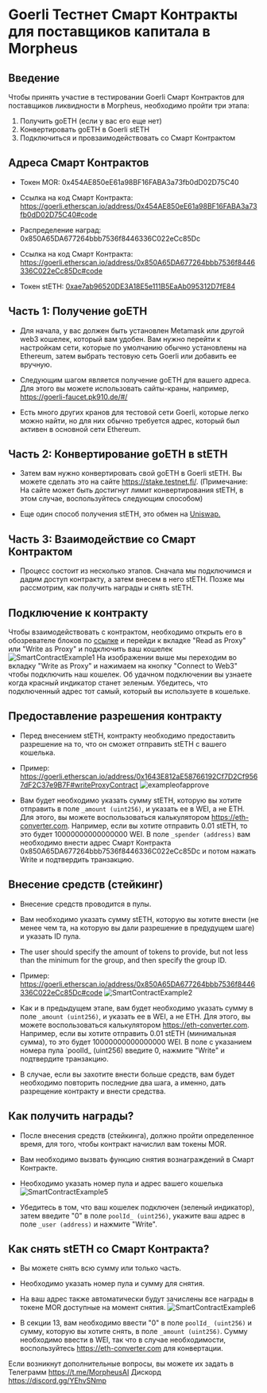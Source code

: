 # Goerli Тестнет Смарт Контракты для поставщиков капитала в Morpheus

## Введение

Чтобы принять участие в тестировании Goerli Смарт Контрактов для поставщиков ликвидности в Morpheus, необходимо пройти три этапа:
1) Получить goETH (если у вас его еще нет)
2) Конвертировать goETH в Goerli stETH 
3) Подключиться и провзаимодействовать со Смарт Контрактом 

## Адреса Смарт Контрактов
- Токен MOR: 0x454AE850eE61a98BF16FABA3a73fb0dD02D75C40 
- Ссылка на код Смарт Контракта: https://goerli.etherscan.io/address/0x454AE850eE61a98BF16FABA3a73fb0dD02D75C40#code

- Распределение наград: 0x850A65DA677264bbb7536f8446336C022eCc85Dc
- Ссылка на код Смарт Контракта: https://goerli.etherscan.io/address/0x850A65DA677264bbb7536f8446336C022eCc85Dc#code

- Токен stETH: [0xae7ab96520DE3A18E5e111B5EaAb095312D7fE84](https://goerli.etherscan.io/address/0x1643e812ae58766192cf7d2cf9567df2c37e9b7f) 

## Часть 1: Получение goETH
- Для начала, у вас должен быть установлен Metamask или другой web3 кошелек, который вам удобен. Вам нужно перейти к настройкам сети, которые по умолчанию обычно установлены на Ethereum, затем выбрать тестовую сеть Goerli или добавить ее вручную. 

- Следующим шагом является получение goETH для вашего адреса. Для этого вы можете использовать сайты-краны, например, https://goerli-faucet.pk910.de/#/

- Есть много других кранов для тестовой сети Goerli, которые легко можно найти, но для них обычно требуется адрес, который был активен в основной сети Ethereum.

## Часть 2: Конвертирование goETH в stETH 

-  Затем вам нужно конвертировать свой goETH в Goerli stETH. Вы можете сделать это на сайте https://stake.testnet.fi/. (Примечание: На сайте может быть достигнут лимит конвертирования stETH, в этом случае, воспользуйтесь следующим способом) 

- Еще один способ получения stETH, это обмен на [Uniswap.](https://app.uniswap.org/swap?outputCurrency=0x1643E812aE58766192Cf7D2Cf9567dF2C37e9B7F&chain=goerli) 

## Часть 3: Взаимодействие со Смарт Контрактом 

- Процесс состоит из несколько этапов. Сначала мы подключимся и дадим доступ контракту, а затем внесем в него stETH. Позже мы рассмотрим, как получить награды и снять stETH.  

## Подключение к контракту
Чтобы взаимодействовать с контрактом, необходимо открыть его в обозревателе блоков по [ссылке](https://goerli.etherscan.io/address/0x850A65DA677264bbb7536f8446336C022eCc85Dc#code) и перейди к вкладке "Read as Proxy" или "Write as Proxy" и подключить ваш кошелек ![SmartContractExample1](https://github.com/MorpheusAIs/Morpheus/assets/1563345/739127b8-0a44-4112-94d9-2670442b9c09)
На изображении выше мы переходим во вкладку "Write as Proxy" и нажимаем на кнопку "Connect to Web3" чтобы подключить наш кошелек. Об удачном подключении вы узнаете когда красный индикатор станет зеленым. Убедитесь, что подключенный адрес тот самый, который вы используете в кошельке. 

## Предоставление разрешения контракту
- Перед внесением stETH, контракту необходимо предоставить разрешение на то, что он сможет отправить stETH с вашего кошелька. 
- Пример: https://goerli.etherscan.io/address/0x1643E812aE58766192Cf7D2Cf9567dF2C37e9B7F#writeProxyContract
![exampleofapprove](https://github.com/MorpheusAIs/Morpheus/assets/1563345/d51a84da-9f38-42a7-9fb4-2f9dd2edfcff)

- Вам будет необходимо указать сумму stETH, которую вы хотите отправить в поле `_amount (uint256)`, и указать ее в WEI, а не ETH. Для этого, вы можете воспользоваться калькулятором https://eth-converter.com. Например, если вы хотите отправить 0.01 stETH, то это будет 10000000000000000 WEI. В поле `_spender (address)` вам необходимо внести адрес Смарт Контракта 0x850A65DA677264bbb7536f8446336C022eCc85Dc и потом нажать Write и подтвердить транзакцию.

## Внесение средств (стейкинг)
- Внесение средств проводится в пулы. 
- Вам необходимо указать сумму stETH, которую вы хотите внести (не менее чем та, на которую вы дали разрешение в предудущем шаге) и указать ID пула.
- The user should specify the amount of tokens to provide, but not less than the minimum for the group, and then specify the group ID.
- Пример: https://goerli.etherscan.io/address/0x850A65DA677264bbb7536f8446336C022eCc85Dc#code
![SmartContractExample2](https://github.com/jabo38/morpheus-images/assets/10395907/b47c571b-e858-4c19-b73a-8ca8ef4acf8d) 

- Как и в предыдущем этапе, вам будет необходимо указать сумму в поле `_amount (uint256)`, и указать ее в WEI, а не ETH. Для этого, вы можете воспользоваться калькулятором https://eth-converter.com. Например, если вы хотите отправить 0.01 stETH (минимальная сумма), то это будет 10000000000000000 WEI. В поле с указанием номера пула `poolId_ (uint256) введите 0, нажмите "Write" и подтвердите транзакцию.
 
- В случае, если вы захотите внести больше средств, вам будет необходимо повторить последние два шага, а именно, дать разрещение контракту и внести средства.

## Как получить награды?
- После внесения средств (стейкинга), должно пройти определенное время, для того, чтобы контракт начислил вам токены MOR.
- Вам необходимо вызвать функцию снятия вознаграждений в Смарт Контракте.
- Необходимо указать номер пула и адрес вашего кошелька
![SmartContractExample5](https://github.com/jabo38/morpheus-images/assets/10395907/eeb443a5-d28a-460e-9fd0-477dcc663789)

- Убедитесь в том, что ваш кошелек подключен (зеленый индикатор), затем введите "0" в поле `poolId_ (uint256)`, укажите ваш адрес в поле `_user (address)` и нажмите "Write".

## Как снять stETH со Смарт Контракта?
- Вы можете снять всю сумму или только часть.
- Необходимо указать номер пула и сумму для снятия.
- На ваш адрес также автоматически будут зачислены все награды в токене MOR доступные на момент снятия.
![SmartContractExample6](https://github.com/jabo38/morpheus-images/assets/10395907/579b7d74-8526-45de-a531-2df4c965c12a)

- В секции 13, вам необходимо ввести "0" в поле `poolId_ (uint256)` и сумму, которую вы хотите снять, в поле `_amount (uint256)`. Сумму необходимо ввести в WEI, так что в случае необходимости, воспользуйтесь https://eth-converter.com для конвертации.

Если возникнут дополнительные вопросы, вы можете их задать в 
Телеграмм https://t.me/MorpheusAI 
Дискорд https://discord.gg/YEhvSNmp 

